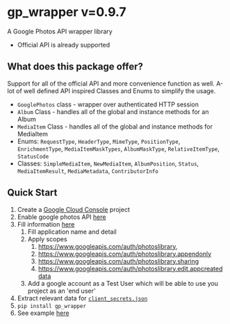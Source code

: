 # gp_wrapper v=0.9.7
A Google Photos API wrapper library

* Official API is already supported

## What does this package offer?
Support for all of the official API and more convenience function as well.
A-lot of well defined API inspired Classes and Enums to simplify the usage.
* `GooglePhotos` class - wrapper over authenticated HTTP session
* `Album` Class - handles all of the global and instance methods for an Album
* `MediaItem` Class - handles all of the global and instance methods for MediaItem
* Enums: `RequestType`, `HeaderType`, `MimeType`, `PositionType`, `EnrichmentType`, `MediaItemMaskTypes`, `AlbumMaskType`, `RelativeItemType`, `StatusCode`
* Classes: `SimpleMediaItem`, `NewMediaItem`, `AlbumPosition`, `Status`, `MediaItemResult`, `MediaMetadata`, `ContributorInfo`
## Quick Start
1. Create a [Google Cloud Console](https://console.cloud.google.com/) project
2. Enable google photos API [here](https://console.cloud.google.com/apis/library/photoslibrary.googleapis.com)
3. Fill information [here](https://console.cloud.google.com/apis/credentials/consent)
    1.  Fill application name and detail
    2. Apply scopes
        1. https://www.googleapis.com/auth/photoslibrary,
        2. https://www.googleapis.com/auth/photoslibrary.appendonly
        3. https://www.googleapis.com/auth/photoslibrary.sharing
        4. https://www.googleapis.com/auth/photoslibrary.edit.appcreateddata
    3. Add a google account as a Test User which will be able to use you project as an 'end user'
3. Extract relevant data for [`client_secrets.json`](./READMES/client_secrets_example.json)
2. `pip install gp_wrapper`
3. See example [here](./READMES/example.md)